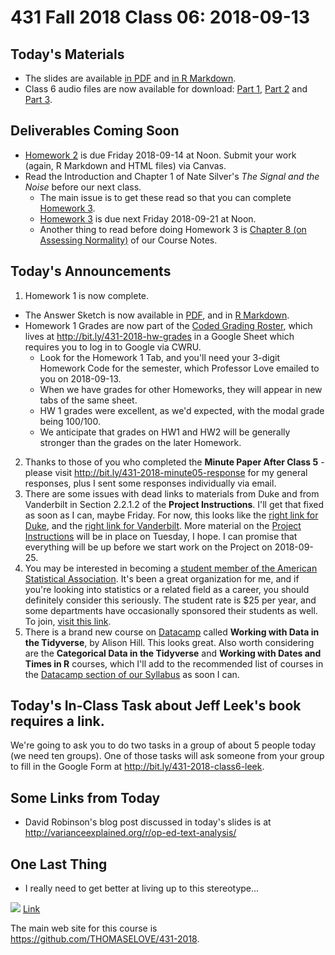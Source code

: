 # 431 Fall 2018 Class 06: 2018-09-13

## Today's Materials

- The slides are available [in PDF](https://github.com/THOMASELOVE/431-2018/blob/master/slides/class06/431_class-06-slides_2018.pdf) and [in R Markdown](https://raw.githubusercontent.com/THOMASELOVE/431-2018/master/slides/class06/431_class-06-slides_2018.Rmd).
- Class 6 audio files are now available for download: [Part 1](https://github.com/THOMASELOVE/431-2018/blob/master/slides/class04/431_class06audio_2018-09-13_part1.mp3), [Part 2](https://github.com/THOMASELOVE/431-2018/blob/master/slides/class04/431_class06audio_2018-09-13_part2.mp3) and [Part 3](https://github.com/THOMASELOVE/431-2018/blob/master/slides/class04/431_class06audio_2018-09-13_part3.mp3).

## Deliverables Coming Soon

- [Homework 2](https://github.com/THOMASELOVE/431-2018/tree/master/homework/Homework2) is due Friday 2018-09-14 at Noon. Submit your work (again, R Markdown and HTML files) via Canvas.
- Read the Introduction and Chapter 1 of Nate Silver's *The Signal and the Noise* before our next class. 
  - The main issue is to get these read so that you can complete [Homework 3](https://github.com/THOMASELOVE/431-2018/tree/master/homework/Homework3).
  - [Homework 3](https://github.com/THOMASELOVE/431-2018/tree/master/homework/Homework3) is due next Friday 2018-09-21 at Noon. 
  - Another thing to read before doing Homework 3 is [Chapter 8 (on Assessing Normality)](https://thomaselove.github.io/2018-431-book/assessing-normality.html) of our Course Notes.

## Today's Announcements

1. Homework 1 is now complete.
  - The Answer Sketch is now available in [PDF](https://github.com/THOMASELOVE/431-2018/blob/master/homework/Homework1/431-2018-hw1sketch.pdf), and in [R Markdown](https://raw.githubusercontent.com/THOMASELOVE/431-2018/master/homework/Homework1/431-2018-hw1sketch.Rmd).
  - Homework 1 Grades are now part of the [Coded Grading Roster](http://bit.ly/431-2018-hw-grades), which lives at http://bit.ly/431-2018-hw-grades in a Google Sheet which requires you to log in to Google via CWRU. 
     - Look for the Homework 1 Tab, and you'll need your 3-digit Homework Code for the semester, which Professor Love emailed to you on 2018-09-13. 
    - When we have grades for other Homeworks, they will appear in new tabs of the same sheet. 
    - HW 1 grades were excellent, as we'd expected, with the modal grade being 100/100. 
    - We anticipate that grades on HW1 and HW2 will be generally stronger than the grades on the later Homework.
2. Thanks to those of you who completed the **Minute Paper After Class 5** - please visit http://bit.ly/431-2018-minute05-response for my general responses, plus I sent some responses individually via email.
3. There are some issues with dead links to materials from Duke and from Vanderbilt in Section 2.2.1.2 of the **Project Instructions**. I'll get that fixed as soon as I can, maybe Friday. For now, this looks like the [right link for Duke](https://sites.duke.edu/urgws/files/2014/02/Research-Questions_WS-handout.pdf), and the [right link for Vanderbilt](https://www.vanderbilt.edu/writing/wp-content/uploads/sites/164/2016/10/Formulating-Your-Research-Question.pdf). More material on the [Project Instructions](https://thomaselove.github.io/431-2018-project/) will be in place on Tuesday, I hope. I can promise that everything will be up before we start work on the Project on 2018-09-25.
4. You may be interested in becoming a [student member of the American Statistical Association](http://www.amstat.org/asa/education/Statistics-Students.aspx). It's been a great organization for me, and if you're looking into statistics or a related field as a career, you should definitely consider this seriously. The student rate is $25 per year, and some departments have occasionally sponsored their students as well. To join, [visit this link](https://www.amstat.org/ASA/JoinRenew/JoinMemberType.aspx?membertype=IREG&utm_source=informz&utm_medium=email&utm_campaign=asa&_zs=XgXOe1&_zl=gJ095). 
5. There is a brand new course on [Datacamp](https://www.datacamp.com) called **Working with Data in the Tidyverse**, by Alison Hill. This looks great. Also worth considering are the **Categorical Data in the Tidyverse** and **Working with Dates and Times in R** courses, which I'll add to the recommended list of courses in the [Datacamp section of our Syllabus](https://thomaselove.github.io/2018-431-syllabus/datacamp.html) as soon I can.

## Today's In-Class Task about Jeff Leek's book requires a link.

We're going to ask you to do two tasks in a group of about 5 people today (we need ten groups). One of those tasks will ask someone from your group to fill in the Google Form at http://bit.ly/431-2018-class6-leek.

## Some Links from Today

- David Robinson's blog post discussed in today's slides is at http://varianceexplained.org/r/op-ed-text-analysis/

## One Last Thing

- I really need to get better at living up to this stereotype...

![](http://phdcomics.com/comics/archive/phd072508s.gif) [Link](http://phdcomics.com/comics/archive/phd072508s.gif)

The main web site for this course is https://github.com/THOMASELOVE/431-2018.
